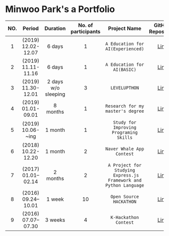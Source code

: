 # Minwoo Park's a Portfolio

<!-- <style>
table {
    width:100%;
}
</style> -->

|NO.|Period|Duration|No. of <br> participants|Project Name|GitHub <br> Repository|
|:--:|:-:|:-:|:-:|:-:|:-:|
|1| (2019) <br> 12.02-12.07 | 6 days |1| `A Education for AI(Experienced)` | [Link][7] |
|2| (2019) <br> 11.11-11.16 | 6 days |1| `A Education for AI(BASIC)` | [Link][8] |
|3| (2019) <br> 11.30-12.01 | 2 days <br> w/o sleeping |3| `LEVELUPTHON` | [Link][2] |
|4| (2019) <br> 01.01-09.01 | 8 months |1| `Research for my master's degree` | [Link][1] |
|5| (2019) <br> 10.06- ~ing | 1 month |1| `Study for Improving Programing Skills` | [Link][7] |
|6| (2018) <br> 10.22-12.20 | 1 month |2| `Naver Whale App Contest` | [Link][3] |
|7| (2017) <br> 01.01–02.14 | 2 months |2| `A Project for Studying` <br> ` Express.js Framework and Python Language` | [Link][6] |
|8| (2016) <br> 09.24–10.01 | 1 week |10| `Open Source HACKATHON` | [Link][4] |
|9| (2016) <br> 07.07–07.30 | 3 weeks |4| `K-Hackathon Contest` | [Link][5] |

[1]: https://github.com/pmw9027/A-Framework-For-Evaluating-Performance-of-Algorithms-Extracting-the-Main-Content-from-a-Web-Page
[2]: https://github.com/pmw9027/LEVUPTHON_Team18.git
[3]: https://github.com/pmw9027/StepTracer
[4]: https://github.com/pmw9027/Say
[5]: https://github.com/pmw9027/HACKERTON4
[6]: https://github.com/pmw9027/psck_server.git
[7]: https://github.com/pmw9027/AI-High_Level
[8]: https://github.com/pmw9027/Education-of-AI-Basic
[9]: https://github.com/pmw9027/CODING_TEST.git


